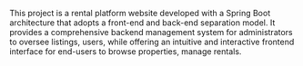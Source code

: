 This project is a rental platform website developed with a Spring Boot architecture that adopts a front-end and back-end separation model. It provides a comprehensive backend management system for administrators to oversee listings, users, while offering an intuitive and interactive frontend interface for end-users to browse properties, manage rentals.
